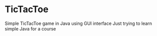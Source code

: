 # TicTacToe
Simple TicTacToe game in Java using GUI interface
Just trying to learn simple Java for a course 
